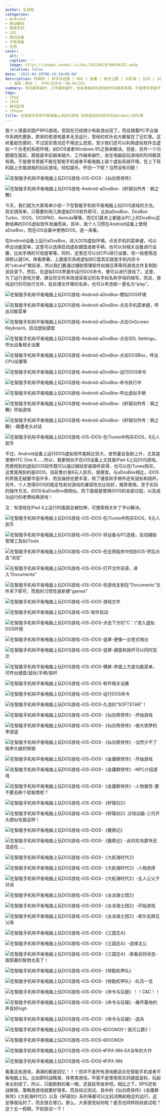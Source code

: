 ```yaml
---
author: 王旭晗
categories:
- Android
- 移动数码
- 智能手机
- iOS
- 数码设备
- 平板电脑
- 应用
cover:
  alt: ''
  caption: ''
  image: https://images.soomal.cc/doc/20130429/00030325.webp
  relative: false
date: '2013-04-29T06:10:10+08:00'
description: 轩辕剑 | 命令与征服 | DOS | 金庸 | 毁灭公爵 | 大航海 | 仙剑 | iDOS | DosBox | 源自：www.soomal.com
  | 版权：原创 |  平均/总评分：09.64/241
summary: 年纪越来越大、工作越来越忙，坐在电脑前玩游戏的时间极其有限。于是便寻思能不能在智能手机或者平板电脑上装个虚拟系统环境，在上下班的路上优哉游哉的玩玩以前的老游戏，轻松娱乐、怀旧一下呢？
tags:
- iPad
- iPod
- 移动应用
- iPhone
title: 在智能手机和平板电脑上玩DOS游戏 利用虚拟DOS软件如aDosBox/iDOS等
---
```


我个人很喜欢国产RPG游戏，但现在已经很少有新游出现了。而且随着PC平台操作系统的更新，原来的老游戏基本无法运行，曾经的欢乐也大都留在了记忆里。这听着挺伤感的，不过现实情况还不用这么悲观，至少我们还可以利用虚拟软件去虚拟一个古老的系统环境，如DOS或者Windows 95之类来解决。但是，另外一个问题摆在面前，那就是年纪越来越大、工作越来越忙，坐在电脑前玩游戏的时间极其有限。于是便寻思能不能在智能手机或者平板电脑上装个虚拟系统环境，在上下班的路上优哉游哉的玩玩游戏，轻松娱乐、怀旧一下呢？当然没有问题！



![在智能手机和平板电脑上玩DOS游戏-iOS-iDOS-《仙剑奇侠传》](https://images.soomal.cc/doc/20130429/00030325.webp)



![在智能手机和平板电脑上玩DOS游戏-Android-aDosBox-《轩辕剑外传：枫之舞》](https://images.soomal.cc/doc/20130429/00030324.webp)



今天，我们就为大家简单介绍一下在智能手机和平板电脑上玩DOS游戏的方法。其实很简单，只需要利用几款虚拟DOS软件即可，比如aDosBox、DosBox Turbo、iDOS、DOSPAD、Aemula等等，而它们基本上都是从PC上的DosBox这款经典的DOS虚拟软件发展而来。其中，我个人习惯在Android设备上使用aDosBox，而在iOS设备中使用iDOS，逐一来看。



在Android设备上运行aDosBox，进入DOS虚拟环境。点击手机的菜单键，可以呼出功能菜单，这里可以选择启动虚拟键盘或者手柄，也可以对相关设备进行设置，比如手柄的可视度等等。同时，这里还可以对CPU进行设置，但一般使用选择默认就OK。再看屏幕，上面提示系统虚拟的C盘其实就是手机内存卡的“sdcard”根目录，所以我们要通过辅助管理软件如豌豆荚等将游戏文件复制到该目录下。然后，在虚拟DOS界面中运行DOS命令，便可以进行游戏了。这里，为了运行游戏方便，建议将文件夹改成容易记的名字如名称字母的缩写。而且，游戏运行的可执行文件、批处理文件等的名称，也可以考虑统一更名为“play”。



![在智能手机和平板电脑上玩DOS游戏-Android-aDosBox-模拟DOS环境](https://images.soomal.cc/doc/20130429/00030326.webp)



![在智能手机和平板电脑上玩DOS游戏-Android-aDosBox-点击手机菜单键，呼出功能菜单](https://images.soomal.cc/doc/20130429/00030327.webp)



![在智能手机和平板电脑上玩DOS游戏-Android-aDosBox-点击OnScreen Keyboard，启动虚拟键盘](https://images.soomal.cc/doc/20130429/00030328.webp)



![在智能手机和平板电脑上玩DOS游戏-Android-aDosBox-点击SDL Settings，呼出设备相关设置](https://images.soomal.cc/doc/20130429/00030329.webp)



![在智能手机和平板电脑上玩DOS游戏-Android-aDosBox-点击DOSBox，呼出CPU设置等](https://images.soomal.cc/doc/20130429/00030330.webp)



![在智能手机和平板电脑上玩DOS游戏-Android-aDosBox-运行DOS命令](https://images.soomal.cc/doc/20130429/00030331.webp)



![在智能手机和平板电脑上玩DOS游戏-Android-aDosBox-命令执行中](https://images.soomal.cc/doc/20130429/00030332.webp)



![在智能手机和平板电脑上玩DOS游戏-Android-aDosBox-呼出虚拟手柄](https://images.soomal.cc/doc/20130429/00030333.webp)



![在智能手机和平板电脑上玩DOS游戏-Android-aDosBox-《轩辕剑外传：枫之舞》开始游戏](https://images.soomal.cc/doc/20130429/00030334.webp)



![在智能手机和平板电脑上玩DOS游戏-Android-aDosBox-《轩辕剑外传：枫之舞》-跟墨老头对话](https://images.soomal.cc/doc/20130429/00030335.webp)



![在智能手机和平板电脑上玩DOS游戏-iOS-iDOS-在iTunes中购买iDOS，6元人民币](https://images.soomal.cc/doc/20130429/00030336.webp)



不过，Android设备上运行DOS虚拟软件能耗比较大，发热量会急剧上升，尤其是使用HTC One X……所以，我更倾向于在iOS设备上尤其是iPad 4上玩DOS游戏。而使用到的虚拟DOS软件既可以通过越狱安装插件获得，也可以在iTunes购买。这里我用到的是iDOS，目前售价是6元人民币，很便宜。与aDosBox相比，iDOS的界面无疑要华丽许多，而且操控也更丰富，除了键盘和手柄外还有鼠标和摇杆。另外，个人觉得iDOS的稳定性和对游戏的兼容性也比较好，推荐使用。至于实际的操作方法，iDOS与aDosBox很相似。而下面就是使用iDOS的全部过程，以及成功运行的老牌经典游戏！



注：有游戏在iPad 4上运行时画面会被拉伸，可搜索相关补丁予以解决。



![在智能手机和平板电脑上玩DOS游戏-iOS-iDOS-在iTunes中购买iDOS，6元人民币](https://images.soomal.cc/doc/20130429/00030336.webp)



![在智能手机和平板电脑上玩DOS游戏-iOS-iDOS-将设备与PC连接，启动辅助管理工具如iTools](https://images.soomal.cc/doc/20130429/00030337.webp)



![在智能手机和平板电脑上玩DOS游戏-iOS-iDOS-在应用程序中找到iOS-然后点击“浏览”](https://images.soomal.cc/doc/20130429/00030338.webp)



![在智能手机和平板电脑上玩DOS游戏-iOS-iDOS-打开文件目录，进入“Documents”](https://images.soomal.cc/doc/20130429/00030339.webp)



![在智能手机和平板电脑上玩DOS游戏-iOS-iDOS-将游戏复制在“Documents”文件夹下即可，而我的习惯性是新建“games”](https://images.soomal.cc/doc/20130429/00030340.webp)



![在智能手机和平板电脑上玩DOS游戏-iOS-iDOS-游戏文件](https://images.soomal.cc/doc/20130429/00030341.webp)



![在智能手机和平板电脑上玩DOS游戏-iOS-软件启动](https://images.soomal.cc/doc/20130429/00030342.webp)



![在智能手机和平板电脑上玩DOS游戏-iOS-iDOS-点击下方的“C：\”进入虚拟DOS环境](https://images.soomal.cc/doc/20130429/00030343.webp)



![在智能手机和平板电脑上玩DOS游戏-iOS-iDOS-竖屏-更像一台老式电台](https://images.soomal.cc/doc/20130429/00030344.webp)



![在智能手机和平板电脑上玩DOS游戏-iOS-iDOS-竖屏-键盘和摇杆可以同时显示](https://images.soomal.cc/doc/20130429/00030345.webp)



![在智能手机和平板电脑上玩DOS游戏-iOS-iDOS-横屏-界面上方是功能菜单，可呼出键盘/鼠标/手柄/摇杆](https://images.soomal.cc/doc/20130429/00030346.webp)



![在智能手机和平板电脑上玩DOS游戏-iOS-iDOS-软件相关设置](https://images.soomal.cc/doc/20130429/00030377.webp)



![在智能手机和平板电脑上玩DOS游戏-iOS-iDOS-运行DOS命令](https://images.soomal.cc/doc/20130429/00030347.webp)



![在智能手机和平板电脑上玩DOS游戏-iOS-iDOS-久违的“SOFTSTAR”！](https://images.soomal.cc/doc/20130429/00030348.webp)



![在智能手机和平板电脑上玩DOS游戏-iOS-iDOS-《仙剑奇侠传》-开始游戏](https://images.soomal.cc/doc/20130429/00030349.webp)



![在智能手机和平板电脑上玩DOS游戏-iOS-iDOS-《仙剑奇侠传》-做大侠梦的李逍遥](https://images.soomal.cc/doc/20130429/00030350.webp)



![在智能手机和平板电脑上玩DOS游戏-iOS-iDOS-《仙剑奇侠传》-当然少不了挨李大娘的铁锅](https://images.soomal.cc/doc/20130429/00030351.webp)



![在智能手机和平板电脑上玩DOS游戏-iOS-iDOS-《金庸群侠传》-开始游戏](https://images.soomal.cc/doc/20130429/00030352.webp)



![在智能手机和平板电脑上玩DOS游戏-iOS-iDOS-《金庸群侠传》-NPC介绍游戏](https://images.soomal.cc/doc/20130429/00030353.webp)



![在智能手机和平板电脑上玩DOS游戏-iOS-iDOS-《金庸群侠传》-人物属性-要不要去刷个低智商呢？](https://images.soomal.cc/doc/20130429/00030354.webp)



![在智能手机和平板电脑上玩DOS游戏-iOS-iDOS-《轩辕剑2》](https://images.soomal.cc/doc/20130429/00030355.webp)



![在智能手机和平板电脑上玩DOS游戏-iOS-iDOS-《轩辕剑2》过场动画-三代开头貌似也是这样！](https://images.soomal.cc/doc/20130429/00030356.webp)



![在智能手机和平板电脑上玩DOS游戏-iOS-iDOS-《鹿鼎记》](https://images.soomal.cc/doc/20130429/00030357.webp)



![在智能手机和平板电脑上玩DOS游戏-iOS-iDOS-《鹿鼎记》-此时的韦爵爷还混迹在……](https://images.soomal.cc/doc/20130429/00030358.webp)



![在智能手机和平板电脑上玩DOS游戏-iOS-iDOS-《大航海时代2》](https://images.soomal.cc/doc/20130429/00030359.webp)



![在智能手机和平板电脑上玩DOS游戏-iOS-iDOS-《大航海时代2》-人物选择](https://images.soomal.cc/doc/20130429/00030360.webp)



![在智能手机和平板电脑上玩DOS游戏-iOS-iDOS-《大航海时代2》-主人公父子对话](https://images.soomal.cc/doc/20130429/00030361.webp)



![在智能手机和平板电脑上玩DOS游戏-iOS-iDOS-《炎龙骑士团2》](https://images.soomal.cc/doc/20130429/00030362.webp)



![在智能手机和平板电脑上玩DOS游戏-iOS-iDOS-《炎龙骑士团2》-开始游戏](https://images.soomal.cc/doc/20130429/00030363.webp)



![在智能手机和平板电脑上玩DOS游戏-iOS-iDOS-《炎龙骑士团2》-索尔去拜见父母](https://images.soomal.cc/doc/20130429/00030364.webp)



![在智能手机和平板电脑上玩DOS游戏-iOS-iDOS-《三国志4》](https://images.soomal.cc/doc/20130429/00030365.webp)



![在智能手机和平板电脑上玩DOS游戏-iOS-iDOS-《三国志4》-选择主公](https://images.soomal.cc/doc/20130429/00030366.webp)



![在智能手机和平板电脑上玩DOS游戏-iOS-iDOS-《三国志4》-查看武将状态-我郭嘉的智商太高了！](https://images.soomal.cc/doc/20130429/00030367.webp)



![在智能手机和平板电脑上玩DOS游戏-iOS-iDOS-《特勤机甲队》](https://images.soomal.cc/doc/20130429/00030368.webp)



![在智能手机和平板电脑上玩DOS游戏-iOS-iDOS-《特勤机甲队》-队员一览](https://images.soomal.cc/doc/20130429/00030369.webp)



![在智能手机和平板电脑上玩DOS游戏-iOS-iDOS-《命令与征服》！！C&C！！](https://images.soomal.cc/doc/20130429/00030370.webp)



![在智能手机和平板电脑上玩DOS游戏-iOS-iDOS-《命令与征服》-展开基地的声音好high](https://images.soomal.cc/doc/20130429/00030371.webp)



![在智能手机和平板电脑上玩DOS游戏-iOS-iDOS-《命令与征服》-造兵](https://images.soomal.cc/doc/20130429/00030372.webp)



![在智能手机和平板电脑上玩DOS游戏-iOS-iDOS-《DOOM2》！毁灭公爵2！](https://images.soomal.cc/doc/20130429/00030373.webp)



![在智能手机和平板电脑上玩DOS游戏-iOS-iDOS-《DOOM2》](https://images.soomal.cc/doc/20130429/00030374.webp)



![在智能手机和平板电脑上玩DOS游戏-iOS-iDOS-《FIFA 96》-EA当年的大作](https://images.soomal.cc/doc/20130429/00030375.webp)



![在智能手机和平板电脑上玩DOS游戏-iOS-iDOS-《FIFA 96》](https://images.soomal.cc/doc/20130429/00030376.webp)



看着这些游戏，满满的都是回忆！！！但并不是所有游戏都适合在智能手机或者平板电脑上玩。比如即时战略类、体育类游戏，毕竟不是使用真实的键盘鼠标，玩起来太别扭了。所以，只能默默的看一眼，还是趁早放弃吧。相比之下，RPG还有战棋类、策略类游戏就要好很多。而且经过测试，其中的《仙剑奇侠传》《金庸群侠传》《大航海时代2》以及《轩辕剑》系列等都可以比较流畅和稳定的运行，这足够我玩的了，而且很合胃口。那么，大家感觉如何呢？是否也同样跃跃欲试呢？这个五一假期，不妨尝试一下！